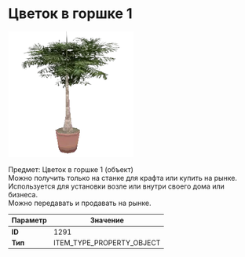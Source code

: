 # Цветок в горшке 1

![Item Image](../img/1291.webp?raw=true)

Предмет: Цветок в горшке 1 (объект)<br>Можно получить только на станке для крафта или купить на рынке.<br>Используется для установки возле или внутри своего дома или бизнеса.<br>Можно передавать и продавать на рынке.


| Параметр | Значение |
|----------|----------|
| **ID** | 1291 |
| **Тип** | ITEM_TYPE_PROPERTY_OBJECT |

